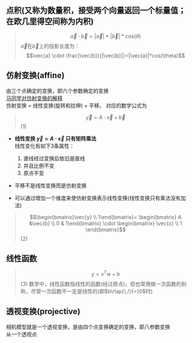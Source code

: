<!-- ## 余弦定理 -->
## 点积(又称为数量积，接受两个向量返回一个标量值；在欧几里得空间称为内积)
> $$\vec{a}\cdot \vec{b}=|\vec{a}|*|\vec{b}|*cos(\theta)$$
$\vec{a}$在$\vec{b}$上的投影长度为：
> $$\vec{a} \cdot \frac{\vec{b}}{|\vec{b}|}=|\vec{a}|*cos(\theta)$$



## 仿射变换(affine)
由三个点确定的变换，即六个参数确定的变换  
[马同学对仿射变换的解释](https://www.zhihu.com/search?type=content&q=%E4%BB%BF%E5%B0%84%E5%8F%98%E6%8D%A2)  
仿射变换 = 线性变换(旋转和拉伸) + 平移， 对应的数学公式为
> $$\vec{y}=A\cdot\vec{x}+\vec{b}$$ (1)
- **线性变换 $\vec{y}=A\cdot \vec{x}$ 只有矩阵乘法**  
线性变化有如下3条属性：  
    1. 直线经过变换后依旧是直线  
    2. 并且比例不变  
    3. 原点不变    

- 平移不是线性变换而是仿射变换  
- 可以通过增加一个维度来使仿射变换表示线性变换(线性变换只有乘法没有加法) 
> $$\begin{bmatrix}\vec{y} \\ 1\end{bmatrix}= \begin{bmatrix} A &\vec{b} \\ 0 & 1\end{bmatrix} \cdot \begin{bmatrix} \vec{x} \\ 1 \end{bmatrix}$$ (2)

## 线性函数
> $$y=x^Tw+b$$ (3)
数学中，线性函数指线性的函数(经过原点)，但也常用做一次函数的别称，尽管一次函数不一定是线性的(即$b\rlap{\,/}{=}0$时)

## 透视变换(projective)
相机模型就是一个透视变换，是由四个点变换确定的变换，即八参数变换  
从一个透视点